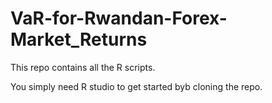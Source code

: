 # VaR-for-Rwandan-Forex-Market_Returns
This repo contains all the R scripts.

You simply need R studio to get started byb cloning the repo.
